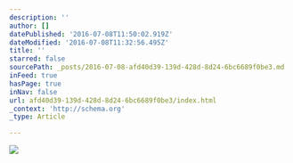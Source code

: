 ```yaml
---
description: ''
author: []
datePublished: '2016-07-08T11:50:02.919Z'
dateModified: '2016-07-08T11:32:56.495Z'
title: ''
starred: false
sourcePath: _posts/2016-07-08-afd40d39-139d-428d-8d24-6bc6689f0be3.md
inFeed: true
hasPage: true
inNav: false
url: afd40d39-139d-428d-8d24-6bc6689f0be3/index.html
_context: 'http://schema.org'
_type: Article

---
```

![](https://the-grid-user-content.s3-us-west-2.amazonaws.com/17632614-4d94-4d85-a6b5-402a9302a96d.jpg)